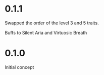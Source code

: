 # 0.1.1

Swapped the order of the level 3 and 5 traits.

Buffs to Silent Aria and Virtuosic Breath

# 0.1.0

Initial concept
